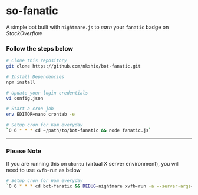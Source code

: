 # so-fanatic

A simple bot built with `nightmare.js` to *earn* your `fanatic` badge on *StackOverflow* 

### Follow the steps below

```bash
# Clone this repository
git clone https://github.com/nkshio/bot-fanatic.git

# Install Dependencies
npm install

# Update your login credentials
vi config.json

# Start a cron job
env EDITOR=nano crontab -e

# Setup cron for 6am everyday
`0 6 * * * cd ~/path/to/bot-fanatic && node fanatic.js`
```

----

### Please Note
If you are running this on `ubuntu` (virtual X server environment), you will need to use  `xvfb-run`  as below

```bash
# Setup cron for 6am everyday
`0 6 * * * cd bot-fanatic && DEBUG=nightmare xvfb-run -a --server-args="-screen 0 1366x768x24" node fanatic.js`
```